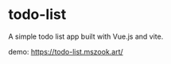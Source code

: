 # todo-list

A simple todo list app built with Vue.js and vite.

demo: https://todo-list.mszook.art/
